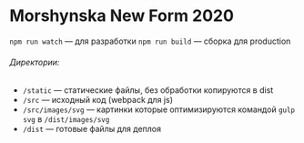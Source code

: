 # Morshynska New Form 2020

```npm run watch``` — для разработки
```npm run build``` — сборка для production

###### Директории:

*  `/static` — статические файлы, без обработки копируются в dist
*  `/src` — исходный код (webpack для js)
*  `/src/images/svg` — картинки которые оптимизируются командой `gulp svg` в `/dist/images/svg`
*  `/dist` — готовые файлы для деплоя